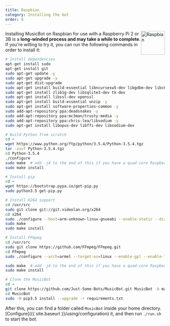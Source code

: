```yaml
---
title: Raspbian
category: Installing the bot
order: 4
---
```


<img class="doc-img" src="{{ site.baseurl }}/images/raspbian.png" alt="Raspbian" style="width: 75px; float: right;"/>

Installing MusicBot on Raspbian for use with a Raspberry Pi 2 or 3B is a **long-winded process and may take a while to complete**. If you're willing to try it, you can run the following commands in order to install it:

```bash
# Install dependencies
apt-get install sudo
apt-get install git
sudo apt-get update -y
sudo apt-get upgrade -y
sudo apt-get dist-upgrade
sudo apt-get install build-essential libncursesw5-dev libgdbm-dev libc6-dev
sudo apt-get install zlib1g-dev libsqlite3-dev tk-dev
sudo apt-get install libssl-dev openssl
sudo apt-get install build-essential unzip -y
sudo apt-get install software-properties-common -y
sudo add-apt-repository ppa:deadsnakes -y
sudo add-apt-repository ppa:mc3man/trusty-media -y
sudo add-apt-repository ppa:chris-lea/libsodium -y
sudo apt-get install libopus-dev libffi-dev libsodium-dev

# Build Python from scratch
cd ~
wget https://www.python.org/ftp/python/3.5.4/Python-3.5.4.tgz
tar -zxvf Python-3.5.4.tgz
cd Python-3.5.4
./configure
sudo make  # add -j4 to the end of this if you have a quad-core Raspberry Pi
sudo make install

# Install pip
cd ~
wget https://bootstrap.pypa.io/get-pip.py
sudo python3.5 get-pip.py

# Install H264 support
cd /usr/src
sudo git clone git://git.videolan.org/x264
cd x264
sudo ./configure --host=arm-unknown-linux-gnueabi --enable-static --disable-opencl --enable-openssl
sudo make
sudo make install

# Install FFmpeg
cd /usr/src
sudo git clone https://github.com/FFmpeg/FFmpeg.git
cd FFmpeg
sudo ./configure --arch=armel --target-os=linux --enable-gpl --enable-libx264 --enable-nonfree

sudo make  # add -j4 to the end of this if you have a quad-core Raspberry Pi
sudo make install

# Clone the MusicBot
cd ~
git clone https://github.com/Just-Some-Bots/MusicBot.git MusicBot -b master
cd MusicBot
sudo -H pip3.5 install --upgrade -r requirements.txt
```

After this, you can find a folder called `MusicBot` inside your home directory. [Configure]({{ site.baseurl }}/using/configuration) it, and then run `./run.sh` to start the bot.
